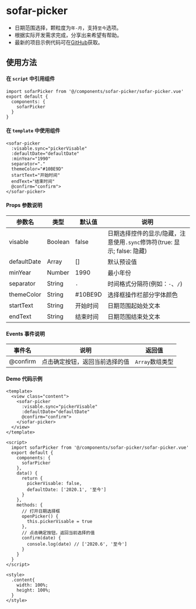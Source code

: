 # sofar-picker

   - 日期范围选择，颗粒度为`年-月`，支持`至今`选项。
   - 根据实际开发需求完成，分享出来希望有帮助。
   - 最新的项目示例代码可在[GitHub](https://github.com/iRainy6661/uni-load-refresh)获取。

## 使用方法

#### 在 `script` 中引用组件

```
import sofarPicker from '@/components/sofar-picker/sofar-picker.vue'
export default {
  components: {
    sofarPicker
  }
}
```

#### 在 `template` 中使用组件

```
<sofar-picker
  :visable.sync="pickerVisable"
  :defaultDate="defaultDate"
  :minYear="1990"
  separator="."
  themeColor="#10BE9D"
  startText="开始时间"
  endText="结束时间"
  @confirm="confirm">
</sofar-picker>
```

#### Props 参数说明

| 参数名 | 类型 | 默认值 | 说明 |
| ------ | ------ | ------ | ------ |
| visable | Boolean | false | 日期选择控件的显示/隐藏，注意使用`.sync`修饰符(true: 显示; false: 隐藏) |
| defaultDate | Array | [] | 默认预设值 |
| minYear | Number | 1990 | 最小年份 |
| separator | String | `.` | 时间格式分隔符(例如：`-`、`/`) |
| themeColor | String | #10BE9D | 选择框操作栏部分字体颜色 |
| startText | String | 开始时间 | 日期范围起始处文本 |
| endText | String | 结束时间 | 日期范围结束处文本 |

#### Events 事件说明

| 事件名 | 说明 | 返回值 |
| ------ | ------ | ------ |
| @confirm | 点击确定按钮，返回当前选择的值 | `Array`数组类型 |

#### Demo 代码示例

```
<template>
  <view class="content">
    <sofar-picker
      :visable.sync="pickerVisable"
      :defaultDate="defaultDate"
      @confirm="confirm">
    </sofar-picker>
  </view>
</template>

<script>
  import sofarPicker from '@/components/sofar-picker/sofar-picker.vue'
  export default {
    components: {
      sofarPicker
    },
    data() {
      return {
        pickerVisable: false,
        defaultDate: ['2020.1', '至今']
      }
    },
    methods: {
      // 打开日期选择框
      openPicker() {
        this.pickerVisable = true
      },
      // 点击确定按钮，返回当前选择的值
      confirm(date) {
        console.log(date) // ['2020.6', '至今']
      }
    }
  }
</script>

<style>
  .content{
    width: 100%;
    height: 100%;
  }
</style>
```
